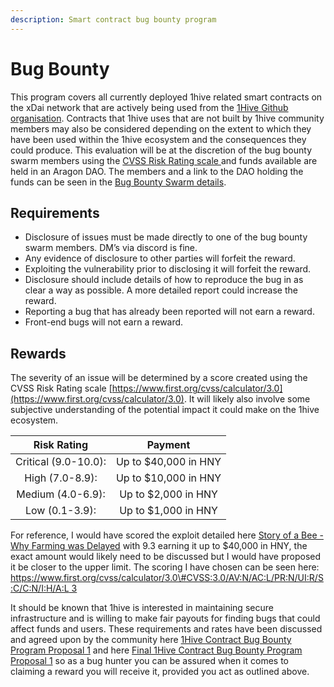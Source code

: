 ```yaml
---
description: Smart contract bug bounty program
---
```


# Bug Bounty

This program covers all currently deployed 1hive related smart contracts on the xDai network that are actively being used from the [1Hive Github organisation](https://github.com/1Hive/). Contracts that 1hive uses that are not built by 1hive community members may also be considered depending on the extent to which they have been used within the 1hive ecosystem and the consequences they could produce. This evaluation will be at the discretion of the bug bounty swarm members using the [CVSS Risk Rating scale ](https://www.first.org/cvss/calculator/3.0)and funds available are held in an Aragon DAO. The members and a link to the DAO holding the funds can be seen in the [Bug Bounty Swarm details](../swarms/bug-bounty.md).

## Requirements

* Disclosure of issues must be made directly to one of the bug bounty swarm members. DM’s via discord is fine.
* Any evidence of disclosure to other parties will forfeit the reward.
* Exploiting the vulnerability prior to disclosing it will forfeit the reward.
* Disclosure should include details of how to reproduce the bug in as clear a way as possible. A more detailed report could increase the reward.
* Reporting a bug that has already been reported will not earn a reward.
* Front-end bugs will not earn a reward.

## Rewards

The severity of an issue will be determined by a score created using the CVSS Risk Rating scale [https://www.first.org/cvss/calculator/3.0](https://www.first.org/cvss/calculator/3.0). It will likely also involve some subjective understanding of the potential impact it could make on the 1hive ecosystem.

| Risk Rating | Payment |
| :---: | :---: |
| Critical \(9.0-10.0\): | Up to $40,000 in HNY |
| High \(7.0-8.9\): | Up to $10,000 in HNY |
| Medium \(4.0-6.9\): | Up to $2,000 in HNY |
| Low \(0.1-3.9\): | Up to $1,000 in HNY |

For reference, I would have scored the exploit detailed here [Story of a Bee - Why Farming was Delayed](https://forum.1hive.org/t/story-of-a-bee-why-farming-was-delayed/875) with 9.3 earning it up to $40,000 in HNY, the exact amount would likely need to be discussed but I would have proposed it be closer to the upper limit. The scoring I have chosen can be seen here: [https://www.first.org/cvss/calculator/3.0\#CVSS:3.0/AV:N/AC:L/PR:N/UI:R/S:C/C:N/I:H/A:L 3](https://www.first.org/cvss/calculator/3.0#CVSS:3.0/AV:N/AC:L/PR:N/UI:R/S:C/C:N/I:H/A:L)

It should be known that 1hive is interested in maintaining secure infrastructure and is willing to make fair payouts for finding bugs that could affect funds and users. These requirements and rates have been discussed and agreed upon by the community here [1Hive Contract Bug Bounty Program Proposal 1](https://forum.1hive.org/t/1hive-contract-bug-bounty-program-proposal/978) and here [Final 1Hive Contract Bug Bounty Program Proposal 1](https://forum.1hive.org/t/final-1hive-contract-bug-bounty-program-proposal/1339) so as a bug hunter you can be assured when it comes to claiming a reward you will receive it, provided you act as outlined above.

